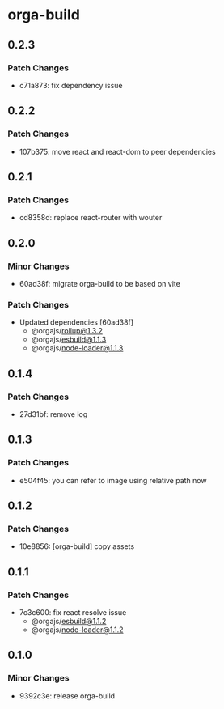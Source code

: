 # orga-build

## 0.2.3

### Patch Changes

- c71a873: fix dependency issue

## 0.2.2

### Patch Changes

- 107b375: move react and react-dom to peer dependencies

## 0.2.1

### Patch Changes

- cd8358d: replace react-router with wouter

## 0.2.0

### Minor Changes

- 60ad38f: migrate orga-build to be based on vite

### Patch Changes

- Updated dependencies [60ad38f]
  - @orgajs/rollup@1.3.2
  - @orgajs/esbuild@1.1.3
  - @orgajs/node-loader@1.1.3

## 0.1.4

### Patch Changes

- 27d31bf: remove log

## 0.1.3

### Patch Changes

- e504f45: you can refer to image using relative path now

## 0.1.2

### Patch Changes

- 10e8856: [orga-build] copy assets

## 0.1.1

### Patch Changes

- 7c3c600: fix react resolve issue
  - @orgajs/esbuild@1.1.2
  - @orgajs/node-loader@1.1.2

## 0.1.0

### Minor Changes

- 9392c3e: release orga-build
